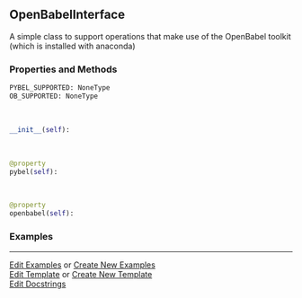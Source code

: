 ## <a id="McUtils.ExternalPrograms.Babel.OpenBabelInterface">OpenBabelInterface</a>
A simple class to support operations that make use of the OpenBabel toolkit (which is installed with anaconda)

### Properties and Methods
```python
PYBEL_SUPPORTED: NoneType
OB_SUPPORTED: NoneType
```
<a id="McUtils.ExternalPrograms.Babel.OpenBabelInterface.__init__" class="docs-object-method">&nbsp;</a>
```python
__init__(self): 
```

<a id="McUtils.ExternalPrograms.Babel.OpenBabelInterface.pybel" class="docs-object-method">&nbsp;</a>
```python
@property
pybel(self): 
```

<a id="McUtils.ExternalPrograms.Babel.OpenBabelInterface.openbabel" class="docs-object-method">&nbsp;</a>
```python
@property
openbabel(self): 
```

### Examples


___

[Edit Examples](https://github.com/McCoyGroup/References/edit/gh-pages/Documentation/examples/McUtils/ExternalPrograms/Babel/OpenBabelInterface.md) or 
[Create New Examples](https://github.com/McCoyGroup/References/new/gh-pages/?filename=Documentation/examples/McUtils/ExternalPrograms/Babel/OpenBabelInterface.md) <br/>
[Edit Template](https://github.com/McCoyGroup/References/edit/gh-pages/Documentation/templates/McUtils/ExternalPrograms/Babel/OpenBabelInterface.md) or 
[Create New Template](https://github.com/McCoyGroup/References/new/gh-pages/?filename=Documentation/templates/McUtils/ExternalPrograms/Babel/OpenBabelInterface.md) <br/>
[Edit Docstrings](https://github.com/McCoyGroup/McUtils/edit/master/ExternalPrograms/Babel.py?message=Update%20Docs)